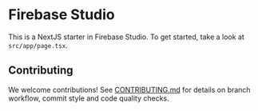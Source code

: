 # Firebase Studio

This is a NextJS starter in Firebase Studio.
To get started, take a look at `src/app/page.tsx`.

## Contributing

We welcome contributions! See [CONTRIBUTING.md](CONTRIBUTING.md) for details on branch workflow, commit style and code quality checks.
